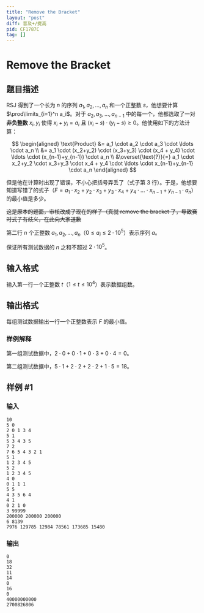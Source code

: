 ```yaml
---
title: "Remove the Bracket"
layout: "post"
diff: 普及+/提高
pid: CF1787C
tag: []
---
```


# Remove the Bracket

## 题目描述

RSJ 得到了一个长为 $n$ 的序列 $a_1,a_2, \ldots, a_n$ 和一个正整数 $s$，他想要计算 $\prod\limits_{i=1}^n a_i$。对于 $a_2,a_3, \ldots, a_{n-1}$ 中的每一个，他都选取了一对**非负整数** $x_i,y_i$ 使得 $x_i + y_i = a_i$ 且 $(x_i-s) \cdot (y_i-s) \geq 0$。他使用如下的方法计算：

$$
\begin{aligned}
\text{Product} &= a_1 \cdot a_2 \cdot a_3 \cdot \ldots \cdot a_n \\
&= a_1 \cdot (x_2+y_2) \cdot (x_3+y_3) \cdot (x_4 + y_4) \cdot \ldots \cdot (x_{n-1}+y_{n-1}) \cdot a_n \\
&\overset{\text{?}}{=} a_1 \cdot x_2+y_2 \cdot x_3+y_3 \cdot x_4 + y_4 \cdot \ldots \cdot x_{n-1}+y_{n-1} \cdot a_n
\end{aligned}
$$

但是他在计算时出现了错误，不小心把括号弄丢了（式子第 $3$ 行）。于是，他想要知道写错了的式子（$F = a_1 \cdot x_2+y_2 \cdot x_3+y_3 \cdot x_4 + y_4 \cdot \ldots \cdot x_{n-1}+y_{n-1} \cdot a_n$）的最小值是多少。

~~这是原本的题面，审核改成了现在的样子（真就 remove the bracket 了，导致赛时式子有歧义，在此向大家道歉~~


第二行 $n$ 个正整数 $a_1,a_2,\ldots,a_n$（$0 \le a_i \le 2 \cdot 10^5$）表示序列 $a$。

保证所有测试数据的 $n$ 之和不超过 $2\cdot 10^5$。

## 输入格式

输入第一行一个正整数 $t$（$1\le t\le 10^4$）表示数据组数。

## 输出格式

每组测试数据输出一行一个正整数表示 $F$ 的最小值。

### 样例解释

第一组测试数据中，$2\cdot 0+0\cdot 1+0\cdot 3+0\cdot 4 = 0$。

第二组测试数据中，$5\cdot 1+2\cdot 2+2\cdot 2+1\cdot 5 = 18$。

## 样例 #1

### 输入

```
10
5 0
2 0 1 3 4
5 1
5 3 4 3 5
7 2
7 6 5 4 3 2 1
5 1
1 2 3 4 5
5 2
1 2 3 4 5
4 0
0 1 1 1
5 5
4 3 5 6 4
4 1
0 2 1 0
3 99999
200000 200000 200000
6 8139
7976 129785 12984 78561 173685 15480
```

### 输出

```
0
18
32
11
14
0
16
0
40000000000
2700826806
```

